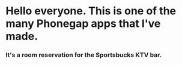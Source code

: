 # Hello everyone. This is one of the many Phonegap apps that I've made. 

### It's a room reservation for the Sportsbucks KTV bar.
 
